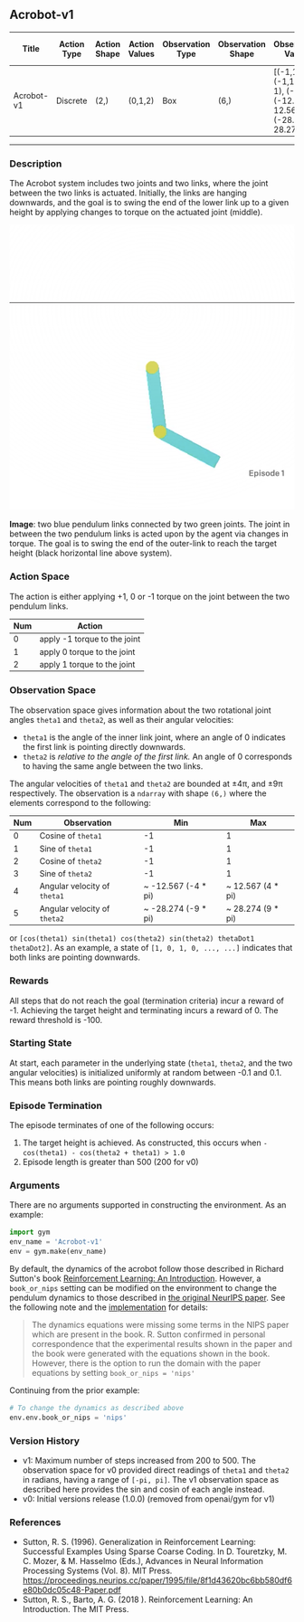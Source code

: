 Acrobot-v1
---
|Title|Action Type|Action Shape|Action Values|Observation Type| Observation Shape|Observation Values|Average Total Reward|Import|
| ----------- | -----------| ----------- | -----------|-----------| ----------- | -----------| ----------- | -----------|
|Acrobot-v1|Discrete|(2,)|(0,1,2)| Box |(6,)|[(-1,1),(-1,1), (-1, 1), (-1, 1), (-12.567, 12.567), (-28.274, 28.274)]| |`from gym.envs.classic_control import acrobot`|

---

### Description
The Acrobot system includes two joints and two links, where the joint between the two links is actuated. Initially, the
links are hanging downwards, and the goal is to swing the end of the lower link up to a given height by applying changes
to torque on the actuated joint (middle).


![Acrobot Episode Example](./acrobot.png)

**Image**: two blue pendulum links connected by two green joints. The joint in between the two pendulum links is acted 
upon by the agent via changes in torque. The goal is to swing the end of the outer-link to reach the target height 
(black horizontal line above system).

### Action Space

The action is either applying +1, 0 or -1 torque on the joint between the two pendulum links.

| Num | Action                 |
|-----|------------------------|
| 0   | apply -1 torque to the joint |
| 1   | apply 0 torque to the joint |
| 2   | apply 1 torque to the joint |

### Observation Space

The observation space gives information about the two rotational joint angles `theta1` and `theta2`, as well as their 
angular velocities:
- `theta1` is the angle of the inner link joint, where an angle of 0 indicates the first link is pointing directly 
downwards.
- `theta2` is *relative to the angle of the first link.* An angle of 0 corresponds to having the same angle between the 
two links.

The angular velocities of `theta1` and `theta2` are bounded at ±4π, and ±9π respectively.
The observation is a `ndarray` with shape `(6,)` where the elements correspond to the following:

| Num | Observation           | Min                  | Max                |
|-----|-----------------------|----------------------|--------------------|
| 0   | Cosine of `theta1`         | -1                 | 1                |
| 1   | Sine of `theta1`         | -1                 | 1                |
| 2   | Cosine of `theta2`            | -1 | 1 |
| 3   | Sine of `theta2`            | -1 | 1 |
| 4   | Angular velocity of `theta1` |        ~ -12.567 (-4 * pi)         |      ~ 12.567 (4 * pi)   |
| 5   | Angular velocity of `theta2` |        ~ -28.274 (-9 * pi)         |      ~ 28.274 (9 * pi)   |

or `[cos(theta1) sin(theta1) cos(theta2) sin(theta2) thetaDot1 thetaDot2]`. As an example, a state of 
`[1, 0, 1, 0, ..., ...]` indicates that both links are pointing downwards.

### Rewards

All steps that do not reach the goal (termination criteria) incur a reward of -1. Achieving the target height and 
terminating incurs a reward of 0. The reward threshold is -100.

### Starting State

At start, each parameter in the underlying state (`theta1`, `theta2`, and the two angular velocities) is initialized 
uniformly at random between -0.1 and 0.1. This means both links are pointing roughly downwards.

### Episode Termination
The episode terminates of one of the following occurs:

1. The target height is achieved. As constructed, this occurs when 
`-cos(theta1) - cos(theta2 + theta1) > 1.0`
2. Episode length is greater than 500 (200 for v0)

### Arguments

There are no arguments supported in constructing the environment. As an example:

```python
import gym
env_name = 'Acrobot-v1'
env = gym.make(env_name)
```

By default, the dynamics of the acrobot follow those described in Richard Sutton's book 
[Reinforcement Learning: An Introduction](http://incompleteideas.net/book/11/node4.html). However, a `book_or_nips` 
setting can be modified on the environment to change the pendulum dynamics to those described
in [the original NeurIPS paper](https://papers.nips.cc/paper/1995/hash/8f1d43620bc6bb580df6e80b0dc05c48-Abstract.html). 
See the following note and 
the [implementation](https://github.com/openai/gym/blob/master/gym/envs/classic_control/acrobot.py) for details:

> The dynamics equations were missing some terms in the NIPS paper which
        are present in the book. R. Sutton confirmed in personal correspondence
        that the experimental results shown in the paper and the book were
        generated with the equations shown in the book.
        However, there is the option to run the domain with the paper equations
        by setting `book_or_nips = 'nips'`

Continuing from the prior example:
```python
# To change the dynamics as described above
env.env.book_or_nips = 'nips'
```


### Version History

- v1: Maximum number of steps increased from 200 to 500. The observation space for v0 provided direct readings of 
`theta1` and `theta2` in radians, having a range of `[-pi, pi]`. The v1 observation space as described here provides the
sin and cosin of each angle instead.
- v0: Initial versions release (1.0.0) (removed from openai/gym for v1)

### References
- Sutton, R. S. (1996). Generalization in Reinforcement Learning: Successful Examples Using Sparse Coarse Coding. In D. Touretzky, M. C. Mozer, & M. Hasselmo (Eds.), Advances in Neural Information Processing Systems (Vol. 8). MIT Press. https://proceedings.neurips.cc/paper/1995/file/8f1d43620bc6bb580df6e80b0dc05c48-Paper.pdf
- Sutton, R. S., Barto, A. G. (2018 ). Reinforcement Learning: An Introduction. The MIT Press.
